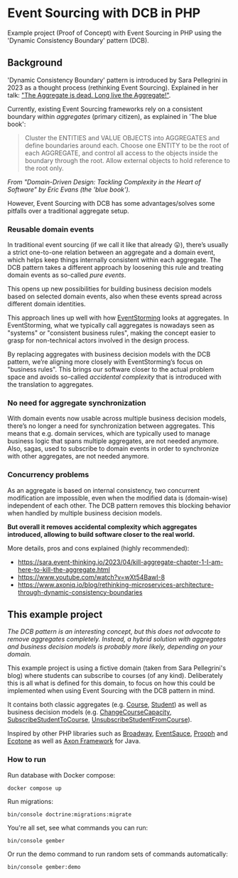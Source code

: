 # Event Sourcing with DCB in PHP
Example project (Proof of Concept) with Event Sourcing in PHP using the 'Dynamic Consistency Boundary' pattern (DCB).

## Background
'Dynamic Consistency Boundary' pattern is introduced by Sara Pellegrini in 2023 as a thought process (rethinking Event Sourcing).
Explained in her talk: ["The Aggregate is dead. Long live the Aggregate!"](https://sara.event-thinking.io/2023/04/kill-aggregate-chapter-1-I-am-here-to-kill-the-aggregate.html).

Currently, existing Event Sourcing frameworks rely on a consistent boundary within _aggregates_ (primary citizen), as explained in 'The blue book':

> Cluster the ENTITIES and VALUE OBJECTS into AGGREGATES and define boundaries around each.
Choose one ENTITY to be the root of each AGGREGATE, and control all access to the objects inside the boundary through the root. Allow external objects to hold reference to the root only.

_From "Domain-Driven Design: Tackling Complexity in the Heart of Software" by Eric Evans (the 'blue book')._

However, Event Sourcing with DCB has some advantages/solves some pitfalls over a traditional aggregate setup.

### Reusable domain events
In traditional event sourcing (if we call it like that already 😛), there’s usually a strict one-to-one relation between an aggregate and a domain event, 
which helps keep things internally consistent within each aggregate. The DCB pattern takes a different approach by loosening this rule and treating domain events as so-called _pure events_.

This opens up new possibilities for building business decision models based on selected domain events, 
also when these events spread across different domain identities.

This approach lines up well with how [EventStorming](https://github.com/ddd-crew/eventstorming-glossary-cheat-sheet) looks at aggregates. 
In EventStorming, what we typically call aggregates is nowadays seen as "systems" or "consistent business rules", making the concept easier to grasp for non-technical actors involved in the design process.

By replacing aggregates with business decision models with the DCB pattern, we’re aligning more closely with EventStorming’s focus on "business rules".
This brings our software closer to the actual problem space and avoids so-called _accidental complexity_ that is introduced with the translation to aggregates.

### No need for aggregate synchronization
With domain events now usable across multiple business decision models, there’s no longer a need for synchronization between aggregates.
This means that e.g. domain services, which are typically used to manage business logic that spans multiple aggregates, are not needed anymore.
Also, sagas, used to subscribe to domain events in order to synchronize with other aggregates, are not needed anymore.

### Concurrency problems
As an aggregate is based on internal consistency, two concurrent modification are impossible,
even when the modified data is (domain-wise) independent of each other.
The DCB pattern removes this blocking behavior when handled by multiple business decision models.

**But overall it removes accidental complexity which aggregates introduced, allowing to build software closer to the real world.**

More details, pros and cons explained (highly recommended):
- https://sara.event-thinking.io/2023/04/kill-aggregate-chapter-1-I-am-here-to-kill-the-aggregate.html
- https://www.youtube.com/watch?v=wXt54BawI-8
- https://www.axoniq.io/blog/rethinking-microservices-architecture-through-dynamic-consistency-boundaries

## This example project
_The DCB pattern is an interesting concept, but this does not advocate to remove aggregates completely.
Instead, a hybrid solution with aggregates and business decision models is probably more likely, depending on your domain._

This example project is using a fictive domain (taken from Sara Pellegrini's blog) where students can subscribe to courses (of any kind).
Deliberately this is all what is defined for this domain, to focus on how this could be implemented when using Event Sourcing with the DCB pattern in mind.

It contains both classic aggregates (e.g. [Course](src/Domain/Course/Course.php), [Student](src/Domain/Student/Student.php)) as well as business decision models (e.g. [ChangeCourseCapacity](src/Domain/Course/ChangeCourseCapacity.php), [SubscribeStudentToCourse](src/Domain/StudentToCourseSubscription/SubscribeStudentToCourse.php), [UnsubscribeStudentFromCourse](src/Domain/StudentToCourseSubscription/UnsubscribeStudentFromCourse.php)).

Inspired by other PHP libraries such as [Broadway](https://github.com/broadway), [EventSauce](https://github.com/EventSaucePHP), [Prooph](https://github.com/prooph) and [Ecotone](https://github.com/ecotoneframework) as well as [Axon Framework](https://github.com/AxonFramework) for Java.

### How to run
Run database with Docker compose:
```
docker compose up
```

Run migrations:
```
bin/console doctrine:migrations:migrate
```

You're all set, see what commands you can run:
```
bin/console gember
```

Or run the demo command to run random sets of commands automatically:
```
bin/console gember:demo
```
